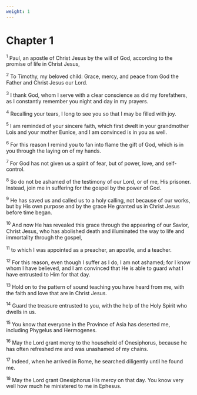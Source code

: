 ```yaml
---
weight: 1
---
```


# Chapter 1

<sup>1</sup> Paul, an apostle of Christ Jesus by the will of God, according to the promise of life in Christ Jesus, 

<sup>2</sup> To Timothy, my beloved child: Grace, mercy, and peace from God the Father and Christ Jesus our Lord. 

<sup>3</sup> I thank God, whom I serve with a clear conscience as did my forefathers, as I constantly remember you night and day in my prayers. 

<sup>4</sup> Recalling your tears, I long to see you so that I may be filled with joy. 

<sup>5</sup> I am reminded of your sincere faith, which first dwelt in your grandmother Lois and your mother Eunice, and I am convinced is in you as well. 

<sup>6</sup> For this reason I remind you to fan into flame the gift of God, which is in you through the laying on of my hands. 

<sup>7</sup> For God has not given us a spirit of fear, but of power, love, and self-control. 

<sup>8</sup> So do not be ashamed of the testimony of our Lord, or of me, His prisoner. Instead, join me in suffering for the gospel by the power of God. 

<sup>9</sup> He has saved us and called us to a holy calling, not because of our works, but by His own purpose and by the grace He granted us in Christ Jesus before time began. 

<sup>10</sup> And now He has revealed this grace through the appearing of our Savior, Christ Jesus, who has abolished death and illuminated the way to life and immortality through the gospel, 

<sup>11</sup> to which I was appointed as a preacher, an apostle, and a teacher. 

<sup>12</sup> For this reason, even though I suffer as I do, I am not ashamed; for I know whom I have believed, and I am convinced that He is able to guard what I have entrusted to Him for that day. 

<sup>13</sup> Hold on to the pattern of sound teaching you have heard from me, with the faith and love that are in Christ Jesus. 

<sup>14</sup> Guard the treasure entrusted to you, with the help of the Holy Spirit who dwells in us. 

<sup>15</sup> You know that everyone in the Province of Asia has deserted me, including Phygelus and Hermogenes. 

<sup>16</sup> May the Lord grant mercy to the household of Onesiphorus, because he has often refreshed me and was unashamed of my chains. 

<sup>17</sup> Indeed, when he arrived in Rome, he searched diligently until he found me. 

<sup>18</sup> May the Lord grant Onesiphorus His mercy on that day. You know very well how much he ministered to me in Ephesus. 



